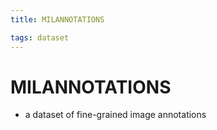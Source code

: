 ```yaml
---
title: MILANNOTATIONS

tags: dataset 
---
```


# MILANNOTATIONS
- a dataset of fine-grained image annotations





































